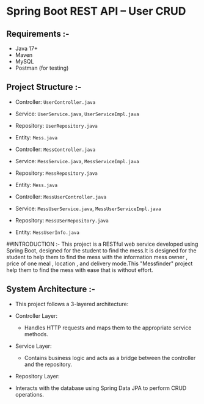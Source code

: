 # Spring Boot REST API – User CRUD

## Requirements :-
- Java 17+
- Maven
- MySQL 
- Postman (for testing)

## Project Structure :-
- Controller: `UserController.java`
- Service: `UserService.java`, `UserServiceImpl.java`
- Repository: `UserRepository.java`
- Entity: `Mess.java`
  
- Controller: `MessController.java`
- Service: `MessService.java`, `MessServiceImpl.java`
- Repository: `MessRepository.java`
- Entity: `Mess.java`

- Controller: `MessUserController.java`
- Service: `MessUserService.java`, `MessUserServiceImpl.java`
- Repository: `MessUSerRepository.java`
- Entity: `MessUserInfo.java`

##INTRODUCTION :-
This project is a RESTful web service developed using Spring Boot, designed for the student to find the mess.It is designed for the student to help them to find the mess with the information mess owner , price of one meal ,  location , and delivery mode.This "Messfinder"  project help them to find the mess with ease that is without effort.

 ## System Architecture :-
   - This project follows a 3-layered architecture:

* Controller Layer:
  - Handles HTTP requests and maps them to the appropriate service methods.

* Service Layer:
  - Contains business logic and acts as a bridge between the controller and the repository.

* Repository Layer:
 - Interacts with the database using Spring Data JPA to perform CRUD operations.


